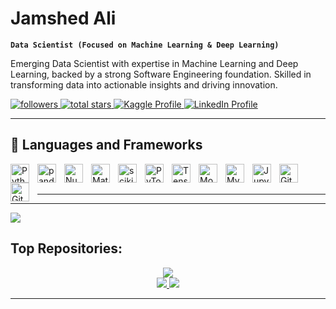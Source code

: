 #  Jamshed Ali 
  
**`Data Scientist (Focused on Machine Learning & Deep Learning)`**
  
Emerging Data Scientist with expertise in Machine Learning and Deep Learning, backed by a strong Software Engineering  foundation. Skilled in transforming data into actionable insights and driving innovation. 
 
 
<a href="https://github.com/Jamshedali18?tab=followers">
  <img alt="followers" title="Follow me on Github" src="https://custom-icon-badges.demolab.com/github/followers/Jamshedali18?color=236ad3&labelColor=1155ba&style=for-the-badge&logo=person-add&label=Follow&logoColor=white"/>
</a>
<a href="https://github.com/Jamshedali18?tab=repositories&sort=stargazers">
  <img alt="total stars" title="Total stars on GitHub" src="https://custom-icon-badges.demolab.com/github/stars/Jamshedali18?color=55960c&style=for-the-badge&labelColor=488207&logo=star"/>
</a>
<a href="https://www.kaggle.com/jamsheddf">
  <img src="https://img.shields.io/badge/-Kaggle-20BEFF?style=for-the-badge&logo=Kaggle&logoColor=white" alt="Kaggle Profile"/>
</a>
<a href="https://www.linkedin.com/in/jamshed-ali-559641255">
  <img src="https://img.shields.io/badge/LinkedIn-0077B5?style=for-the-badge&logo=linkedin&logoColor=white" alt="LinkedIn Profile"/>
</a>

---

## 🧰 Languages and Frameworks

<img align="left" alt="Python" width="30px" style="padding-right:10px;" src="https://cdn.jsdelivr.net/gh/devicons/devicon/icons/python/python-original.svg"/>
<img align="left" alt="pandas" width="30px" style="padding-right:10px;" src="https://cdn.jsdelivr.net/gh/devicons/devicon/icons/pandas/pandas-original.svg"/>
<img align="left" alt="NumPy" width="30px" style="padding-right:10px;" src="https://cdn.jsdelivr.net/gh/devicons/devicon/icons/numpy/numpy-original.svg"/>
<img align="left" alt="Matplotlib" width="30px" style="padding-right:10px;" src="https://cdn.jsdelivr.net/gh/devicons/devicon/icons/matplotlib/matplotlib-original.svg"/>
<img align="left" alt="scikit-learn" width="30px" style="padding-right:10px;" src="https://upload.wikimedia.org/wikipedia/commons/0/05/Scikit_learn_logo_small.svg"/>
<img align="left" alt="PyTorch" width="30px" style="padding-right:10px;" src="https://cdn.jsdelivr.net/gh/devicons/devicon/icons/pytorch/pytorch-original.svg"/>
<img align="left" alt="TensorFlow" width="30px" style="padding-right:10px;" src="https://cdn.jsdelivr.net/gh/devicons/devicon/icons/tensorflow/tensorflow-original.svg"/>
<img align="left" alt="MongoDB" width="30px" style="padding-right:10px;" src="https://cdn.jsdelivr.net/gh/devicons/devicon/icons/mongodb/mongodb-original.svg"/>
<img align="left" alt="MySQL" width="30px" style="padding-right:10px;" src="https://cdn.jsdelivr.net/gh/devicons/devicon/icons/mysql/mysql-original.svg"/>
<img align="left" alt="Jupyter" width="30px" style="padding-right:10px;" src="https://cdn.jsdelivr.net/gh/devicons/devicon/icons/jupyter/jupyter-original.svg"/>
<img align="left" alt="GitLab" width="30px" style="padding-right:10px;" src="https://cdn.jsdelivr.net/gh/devicons/devicon/icons/gitlab/gitlab-original.svg"/>
<img align="left" alt="GitHub" width="30px" style="padding-right:10px;" src="https://cdn.jsdelivr.net/gh/devicons/devicon/icons/github/github-original.svg"/>

<br />
<br />

---



---

<img src="https://github-profile-summary-cards.vercel.app/api/cards/profile-details?username=JamshedAli18&theme=dark&t=20250710"/>



##  Top Repositories:

<div align="center">
  <a href="https://github.com/JamshedAli18/Named-Entity-Recognition-System">
    <img src="https://github-readme-stats.vercel.app/api/pin/?username=JamshedAli18&repo=Named-Entity-Recognition-System&title_color=0891b2&text_color=ffffff&icon_color=0891b2&bg_color=1c1917&hide_border=true&locale=en&description=Advanced%20NLP%20system%20for%20identifying%20and%20classifying%20named%20entities%20in%20text%20data%20with%20high%20accuracy." />
  </a>






  <div align="center">
  <a href="https://github.com/JamshedAli18/Named-Entity-Recognition-System">
    <img src="https://github-readme-stats.vercel.app/api/pin/?username=JamshedAli18&repo=Named-Entity-Recognition-System&title_color=0891b2&text_color=ffffff&icon_color=0891b2&bg_color=1c1917&hide_border=true&locale=en&description=Advanced%20NLP%20system%20for%20identifying%20and%20classifying%20named%20entities%20in%20text%20data%20with%20high%20accuracy." />
  </a>
  <a href="https://github.com/JamshedAli18/semantic-question">
    <img src="https://github-readme-stats.vercel.app/api/pin/?username=JamshedAli18&repo=semantic-question&title_color=0891b2&text_color=ffffff&icon_color=0891b2&bg_color=1c1917&hide_border=true&locale=en&description=Question%20answering%20system%20using%20semantic%20analysis%20to%20provide%20accurate%20responses%20based%20on%20textual%20context." />
  </a>
</div>
</div>



---


<!-- # 📈 GitHub Stats:

  <table>
  <tr>
    <td><img src="https://github-readme-stats.vercel.app/api?username=JamshedAli18&theme=github_dark&hide_border=false&include_all_commits=false&count_private=false" /></td>
    <td><img src="https://github-readme-streak-stats.herokuapp.com/?user=JamshedAli18&theme=github_dark&hide_border=false" /></td>
  </tr>
</table> -->


<!-- ![Top Langs](https://github-readme-stats.vercel.app/api/top-langs/?username=JamshedAli18&theme=github_dark&hide_border=false&include_all_commits=false&count_private=false&layout=compact) -->


<!--  ![Jamshed Ali's Graph](https://github-readme-activity-graph.vercel.app/graph?username=JamshedAli18&custom_title=Jamshed%20Ali's%20GitHub%20Activity%20Graph&bg_color=0D1117&color=2E8B57&line=2E8B57&point=2E8B57&area_color=FFFFFF&title_color=2E8B57&area=true) -->



